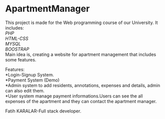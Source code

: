# ApartmentManager  <br/>
   
This project is made for the Web programming course of our University. It includes: <br/>
*PHP* <br/>
*HTML-CSS* <br/>
*MYSQL* <br/>
*BOOSTRAP* <br/>
Main idea is, creating a website for apartment management that includes some features.

Features: <br/>
*Login-Signup System. <br/>
*Payment System (Demo) <br/>
*Admin system to add residents, annotations, expenses and details, admin can also edit them. <br/>
*User system manage payment informations.Users can see the all expenses of the apartment and they can contact the apartment manager. <br/>

Fatih KARALAR-Full stack developer.
